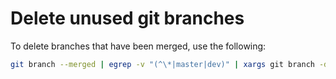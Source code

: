 # Delete unused git branches
To delete branches that have been merged, use the following:
```bash
git branch --merged | egrep -v "(^\*|master|dev)" | xargs git branch -d
```